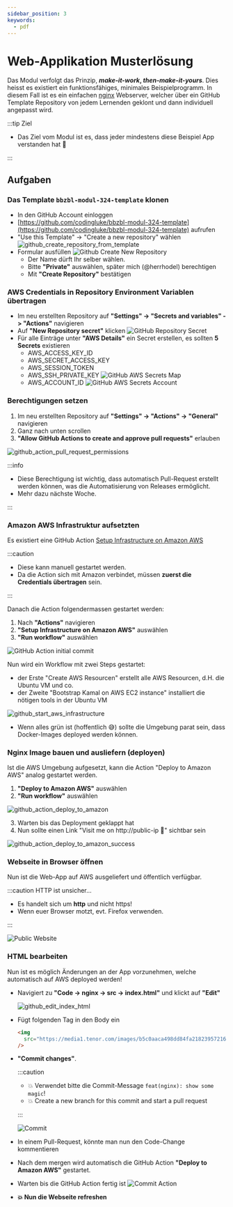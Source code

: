 ```yaml
---
sidebar_position: 3
keywords:
  - pdf
---
```


# Web-Applikation Musterlösung

Das Modul verfolgt das Prinzip, **_make-it-work_, _then-make-it-yours_**. Dies
heisst es existiert ein funktionsfähiges, minimales Beispielprogramm. In diesem
Fall ist es ein einfachen [nginx](https://nginx.org/en/) Webserver, welcher über
ein GitHub Template Repository von jedem Lernenden geklont und dann individuell
angepasst wird.

:::tip Ziel

- Das Ziel vom Modul ist es, dass jeder mindestens diese Beispiel App verstanden
  hat 🥳

:::

## Aufgaben

### Das Template `bbzbl-modul-324-template` klonen

- In den GitHub Account einloggen
- [https://github.com/codingluke/bbzbl-modul-324-template](https://github.com/codingluke/bbzbl-modul-324-template)
  aufrufen
- "Use this Template" -> "Create a new repository" wählen
  ![github_create_repository_from_template](../../img/github_create_repository_from_template.png)
- Formular ausfüllen
  ![Github Create New Repository](../../img/github_create_new_repository.png)
  - Der Name dürft Ihr selber wählen.
  - Bitte **"Private"** auswählen, später mich (@herrhodel) berechtigen
  - Mit **"Create Repository"** bestätigen

### AWS Credentials in Repository Environment Variablen übertragen

- Im neu erstellten Repository auf **"Settings" -> "Secrets and variables" ->
  "Actions"** navigieren
- Auf **"New Repository secret"** klicken
  ![GitHub Repository Secret](../../img/github_create_secrets.png)
- Für alle Einträge unter **"AWS Details"** ein Secret erstellen, es sollten **5
  Secrets** existieren
  - AWS_ACCESS_KEY_ID
  - AWS_SECRET_ACCESS_KEY
  - AWS_SESSION_TOKEN
  - AWS_SSH_PRIVATE_KEY
    ![GitHub AWS Secrets Map](../../img/github_copy_secrets.png)
  - AWS_ACCOUNT_ID
    ![GitHub AWS Secrets Account](../../img/github_ceate_secrets_account_id.png)

### Berechtigungen setzen

1. Im neu erstellten Repository auf **"Settings" -> "Actions" -> "General"**
   navigieren
2. Ganz nach unten scrollen
3. **"Allow GitHub Actions to create and approve pull requests"** erlauben

![github_action_pull_request_permissions](images/github_action_pull_request_permissions.png)

:::info

- Diese Berechtigung ist wichtig, dass automatisch Pull-Request erstellt werden
  können, was die Automatisierung von Releases ermöglicht.
- Mehr dazu nächste Woche.

:::

### Amazon AWS Infrastruktur aufsetzten

Es existiert eine GitHub Action
[Setup Infrastructure on Amazon AWS](https://github.com/codingluke/bbzbl-modul-324-template/blob/main/.github/workflows/aws-infrastructure.yml)

:::caution

- Diese kann manuell gestartet werden.
- Da die Action sich mit Amazon verbindet, müssen **zuerst die Credentials
  übertragen** sein.

:::

Danach die Action folgendermassen gestartet werden:

1. Nach **"Actions"** navigieren
2. **"Setup Infrastructure on Amazon AWS"** auswählen
3. **"Run workflow"** auswählen

![GitHub Action initial commit](../../img/github_restart_initial_commit_action_v2.jpg)

Nun wird ein Workflow mit zwei Steps gestartet:

- der Erste "Create AWS Resourcen" erstellt alle AWS Resourcen, d.H. die Ubuntu
  VM und co.
- der Zweite "Bootstrap Kamal on AWS EC2 instance" installiert die nötigen tools
  in der Ubuntu VM

![github_start_aws_infrastructure](images/github_start_aws_infrastructure.png)

- Wenn alles grün ist (hoffentlich :sweat_smile:) sollte die Umgebung parat
  sein, dass Docker-Images deployed werden können.

### Nginx Image bauen und ausliefern (deployen)

Ist die AWS Umgebung aufgesetzt, kann die Action "Deploy to Amazon AWS" analog
gestartet werden.

1. **"Deploy to Amazon AWS"** auswählen
2. **"Run workflow"** auswählen

![github_action_deploy_to_amazon](images/github_action_deploy_to_amazon.png)

3. Warten bis das Deployment geklappt hat
4. Nun sollte einen Link "Visit me on http://public-ip :rocket:" sichtbar sein

![github_action_deploy_to_amazon_success](images/github_action_deploy_to_amazon_success.png)

### Webseite in Browser öffnen

Nun ist die Web-App auf AWS ausgeliefert und öffentlich verfügbar.

:::caution HTTP ist unsicher...

- Es handelt sich um **http** und nicht https!
- Wenn euer Browser motzt, evt. Firefox verwenden.

:::

![Public Website](../../img/nginx_webseite_public.png)

### HTML bearbeiten

Nun ist es möglich Änderungen an der App vorzunehmen, welche automatisch auf AWS
deployed werden!

- Navigiert zu **"Code -> nginx -> src -> index.html"** und klickt auf
  **"Edit"**
  <!-- ![Edit index.html](../../img/github_edit_index_html.png) -->
  ![github_edit_index_html](images/github_edit_index_html.png)
- Fügt folgenden Tag in den Body ein

  ```html
  <img
    src="https://media1.tenor.com/images/b5c0aaca498dd84fa218239572165129/tenor.gif?itemid=5025891"
  />
  ```

- **"Commit changes"**.

  :::caution

  - :boom: Verwendet bitte die Commit-Message `feat(nginx): show some magic`!
  - :boom: Create a new branch for this commit and start a pull request

  :::

  ![Commit](../../img/github_edit_index_html_commit_pr.png)

- In einem Pull-Request, könnte man nun den Code-Change kommentieren
- Nach dem mergen wird automatisch die GitHub Action **"Deploy to Amazon AWS"**
  gestartet.
- Warten bis die GitHub Action fertig ist
  ![Commit Action](../../img/github_edit_index_html_action.png)

- **:boom: Nun die Webseite refreshen**
